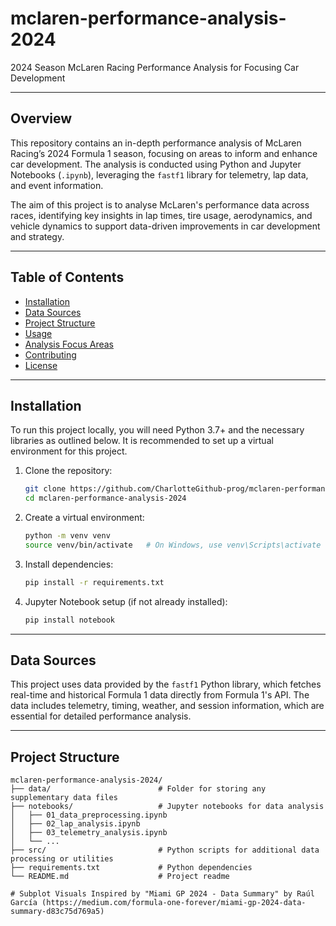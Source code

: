 # mclaren-performance-analysis-2024
2024 Season McLaren Racing Performance Analysis for Focusing Car Development

---

## Overview

This repository contains an in-depth performance analysis of McLaren Racing’s 2024 Formula 1 season, focusing on areas to inform and enhance car development. The analysis is conducted using Python and Jupyter Notebooks (`.ipynb`), leveraging the `fastf1` library for telemetry, lap data, and event information.

The aim of this project is to analyse McLaren's performance data across races, identifying key insights in lap times, tire usage, aerodynamics, and vehicle dynamics to support data-driven improvements in car development and strategy.

---

## Table of Contents

- [Installation](#installation)
- [Data Sources](#data-sources)
- [Project Structure](#project-structure)
- [Usage](#usage)
- [Analysis Focus Areas](#analysis-focus-areas)
- [Contributing](#contributing)
- [License](#license)

---

## Installation

To run this project locally, you will need Python 3.7+ and the necessary libraries as outlined below. It is recommended to set up a virtual environment for this project.

1. Clone the repository:

    ```bash
    git clone https://github.com/CharlotteGithub-prog/mclaren-performance-analysis-2024.git
    cd mclaren-performance-analysis-2024
    ```

2. Create a virtual environment:

    ```bash
    python -m venv venv
    source venv/bin/activate   # On Windows, use venv\Scripts\activate
    ```

3. Install dependencies:

    ```bash
    pip install -r requirements.txt
    ```

4. Jupyter Notebook setup (if not already installed):

    ```bash
    pip install notebook
    ```

---

## Data Sources

This project uses data provided by the `fastf1` Python library, which fetches real-time and historical Formula 1 data directly from Formula 1's API. The data includes telemetry, timing, weather, and session information, which are essential for detailed performance analysis.

---

## Project Structure

```plaintext
mclaren-performance-analysis-2024/
├── data/                        # Folder for storing any supplementary data files
├── notebooks/                   # Jupyter notebooks for data analysis
│   ├── 01_data_preprocessing.ipynb
│   ├── 02_lap_analysis.ipynb
│   ├── 03_telemetry_analysis.ipynb
│   └── ...
├── src/                         # Python scripts for additional data processing or utilities
├── requirements.txt             # Python dependencies
└── README.md                    # Project readme

# Subplot Visuals Inspired by "Miami GP 2024 - Data Summary" by Raúl García (https://medium.com/formula-one-forever/miami-gp-2024-data-summary-d83c75d769a5)
